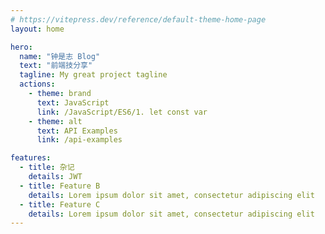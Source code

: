 ```yaml
---
# https://vitepress.dev/reference/default-theme-home-page
layout: home

hero:
  name: "钟是志 Blog"
  text: "前端技分享"
  tagline: My great project tagline
  actions:
    - theme: brand
      text: JavaScript
      link: /JavaScript/ES6/1. let const var
    - theme: alt
      text: API Examples
      link: /api-examples

features:
  - title: 杂记
    details: JWT
  - title: Feature B
    details: Lorem ipsum dolor sit amet, consectetur adipiscing elit
  - title: Feature C
    details: Lorem ipsum dolor sit amet, consectetur adipiscing elit
---
```


